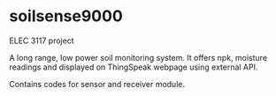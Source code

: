 # soilsense9000
ELEC 3117 project


A long range, low power soil monitoring system.
It offers npk, moisture readings and displayed on ThingSpeak webpage using external API.

Contains codes for sensor and receiver module.
